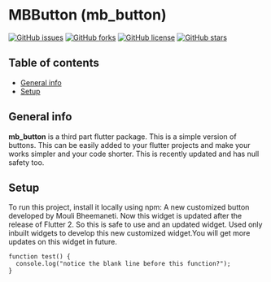 # MBButton (mb_button)

[![GitHub issues](https://img.shields.io/github/issues/moulibheemaneti/mb_button)](https://github.com/moulibheemaneti/mb_button/issues)
[![GitHub forks](https://img.shields.io/github/forks/moulibheemaneti/mb_button)](https://github.com/moulibheemaneti/mb_button/network)
[![GitHub license](https://img.shields.io/github/license/moulibheemaneti/mb_button)](https://github.com/moulibheemaneti/mb_button/blob/master/LICENSE)
[![GitHub stars](https://img.shields.io/github/stars/moulibheemaneti/mb_button)](https://github.com/moulibheemaneti/mb_button/stargazers)

## Table of contents
* [General info](#general-info)
* [Setup](#setup)

## General info
**mb_button** is a third part flutter package. This is a simple version of buttons. This can be easily added to your flutter projects and make your works simpler and your code shorter. This is recently updated and has null safety too.
	
## Setup
To run this project, install it locally using npm:
A new customized button developed by Mouli Bheemaneti. Now this widget is updated after the release of Flutter 2. So this is safe to use and an updated widget. Used only inbuilt widgets to develop this new customized widget.You will get more updates on this widget in future.

```
function test() {
  console.log("notice the blank line before this function?");
}
```
